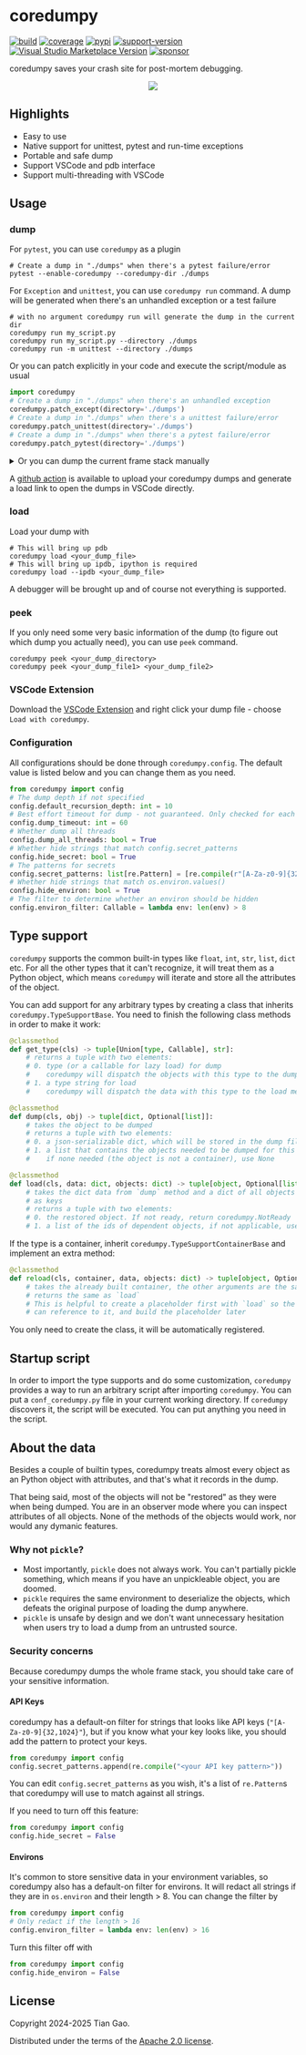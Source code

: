 # coredumpy

[![build](https://github.com/gaogaotiantian/coredumpy/actions/workflows/build_test.yaml/badge.svg)](https://github.com/gaogaotiantian/coredumpy/actions/workflows/build_test.yaml)
[![coverage](https://img.shields.io/codecov/c/github/gaogaotiantian/coredumpy)](https://codecov.io/gh/gaogaotiantian/coredumpy)
[![pypi](https://img.shields.io/pypi/v/coredumpy.svg)](https://pypi.org/project/coredumpy/)
[![support-version](https://img.shields.io/pypi/pyversions/coredumpy)](https://img.shields.io/pypi/pyversions/coredumpy)
[![Visual Studio Marketplace Version](https://img.shields.io/visual-studio-marketplace/v/gaogaotiantian.coredumpy-vscode)](https://marketplace.visualstudio.com/items?itemName=gaogaotiantian.coredumpy-vscode)
[![sponsor](https://img.shields.io/badge/%E2%9D%A4-Sponsor%20me-%23c96198?style=flat&logo=GitHub)](https://github.com/sponsors/gaogaotiantian)

coredumpy saves your crash site for post-mortem debugging.

<p align="center">
    <img src="img/showcase.gif" />
</p>


## Highlights

* Easy to use
* Native support for unittest, pytest and run-time exceptions
* Portable and safe dump
* Support VSCode and pdb interface
* Support multi-threading with VSCode

## Usage

### dump

For `pytest`, you can use `coredumpy` as a plugin

```
# Create a dump in "./dumps" when there's a pytest failure/error
pytest --enable-coredumpy --coredumpy-dir ./dumps
```

For `Exception` and `unittest`, you can use `coredumpy run` command.
A dump will be generated when there's an unhandled exception or a test failure

```
# with no argument coredumpy run will generate the dump in the current dir
coredumpy run my_script.py
coredumpy run my_script.py --directory ./dumps
coredumpy run -m unittest --directory ./dumps
```

Or you can patch explicitly in your code and execute the script/module as usual

```python
import coredumpy
# Create a dump in "./dumps" when there's an unhandled exception
coredumpy.patch_except(directory='./dumps')
# Create a dump in "./dumps" when there's a unittest failure/error
coredumpy.patch_unittest(directory='./dumps')
# Create a dump in "./dumps" when there's a pytest failure/error
coredumpy.patch_pytest(directory='./dumps')
```

<details>

<summary>
Or you can dump the current frame stack manually
</summary>

```python
import coredumpy

# Without frame argument, top frame will be the caller of coredumpy.dump()
coredumpy.dump()
# Specify a specific frame as the top frame to dump
coredumpy.dump(frame)
# Set the search depth to 2 to reduce the dump size
coredumpy.dump(depth=2)
# Specify a filename to save the dump, without it a unique name will be generated
coredumpy.dump(path='coredumpy.dump')
# You can use a function for path
coredumpy.dump(path=lambda: f"coredumpy_{time.time()}.dump")
# Specify a directory to keep the dump
coredumpy.dump(directory='./dumps')
# Specify the description of the dump for peek
coredumpy.dump(description="a random dump")
```

</details>

A [github action](https://github.com/gaogaotiantian/upload-coredumpy) is available
to upload your coredumpy dumps and generate a load link to open the dumps in VSCode
directly.

### load

Load your dump with

```
# This will bring up pdb
coredumpy load <your_dump_file>
# This will bring up ipdb, ipython is required
coredumpy load --ipdb <your_dump_file>
```

A debugger will be brought up and of course not everything is supported.

### peek

If you only need some very basic information of the dump (to figure out which dump
you actually need), you can use `peek` command.

```
coredumpy peek <your_dump_directory>
coredumpy peek <your_dump_file1> <your_dump_file2>
```

### VSCode Extension

Download the [VSCode Extension](https://marketplace.visualstudio.com/items?itemName=gaogaotiantian.coredumpy-vscode)
and right click your dump file - choose `Load with coredumpy`.

### Configuration

All configurations should be done through `coredumpy.config`.
The default value is listed below and you can change them as you need.

```python
from coredumpy import config
# The dump depth if not specified
config.default_recursion_depth: int = 10
# Best effort timeout for dump - not guaranteed. Only checked for each new depth.
config.dump_timeout: int = 60
# Whether dump all threads
config.dump_all_threads: bool = True
# Whether hide strings that match config.secret_patterns
config.hide_secret: bool = True
# The patterns for secrets
config.secret_patterns: list[re.Pattern] = [re.compile(r"[A-Za-z0-9]{32,1024}")]
# Whether hide strings that match os.environ.values()
config.hide_environ: bool = True
# The filter to determine whether an environ should be hidden
config.environ_filter: Callable = lambda env: len(env) > 8
```

## Type support

`coredumpy` supports the common built-in types like `float`, `int`, `str`, `list`,
`dict` etc. For all the other types that it can't recognize, it will treat them as
a Python object, which means `coredumpy` will iterate and store all the attributes
of the object.

You can add support for any arbitrary types by creating a class that inherits
`coredumpy.TypeSupportBase`. You need to finish the following class methods in
order to make it work:

```python
@classmethod
def get_type(cls) -> tuple[Union[type, Callable], str]:
    # returns a tuple with two elements:
    # 0. type (or a callable for lazy load) for dump
    #    coredumpy will dispatch the objects with this type to the dump method
    # 1. a type string for load
    #    coredumpy will dispatch the data with this type to the load method

@classmethod
def dump(cls, obj) -> tuple[dict, Optional[list]]:
    # takes the object to be dumped
    # returns a tuple with two elements:
    # 0. a json-serializable dict, which will be stored in the dump file
    # 1. a list that contains the objects needed to be dumped for this object
    #    if none needed (the object is not a container), use None

@classmethod
def load(cls, data: dict, objects: dict) -> tuple[object, Optional[list[str]]]:
    # takes the dict data from `dump` method and a dict of all objects with the ids
    # as keys
    # returns a tuple with two elements:
    # 0. the restored object. If not ready, return coredumpy.NotReady
    # 1. a list of the ids of dependent objects, if not applicable, use None
```

If the type is a container, inherit `coredumpy.TypeSupportContainerBase` and
implement an extra method:

```python
@classmethod
def reload(cls, container, data, objects: dict) -> tuple[object, Optional[list[str]]]:
    # takes the already built container, the other arguments are the same as `load`
    # returns the same as `load`
    # This is helpful to create a placeholder first with `load` so the other objects
    # can reference to it, and build the placeholder later
```

You only need to create the class, it will be automatically registered.

## Startup script

In order to import the type supports and do some customization, `coredumpy` provides
a way to run an arbitrary script after importing `coredumpy`. You can put a
`conf_coredumpy.py` file in your current working directory. If `coredumpy` discovers
it, the script will be executed. You can put anything you need in the script.

## About the data

Besides a couple of builtin types, coredumpy treats almost every object as an
Python object with attributes, and that's what it records in the dump.

That being said, most of the objects will not be "restored" as they were when
being dumped. You are in an observer mode where you can inspect attributes of
all objects. None of the methods of the objects would work, nor would any
dymanic features.

### Why not `pickle`?

* Most importantly, `pickle` does not always work. You can't partially pickle
  something, which means if you have an unpickleable object, you are doomed.
* `pickle` requires the same environment to deserialize the objects, which
  defeats the original purpose of loading the dump anywhere.
* `pickle` is unsafe by design and we don't want unnecessary hesitation when
  users try to load a dump from an untrusted source.

### Security concerns

Because coredumpy dumps the whole frame stack, you should take care of your
sensitive information.

#### API Keys

coredumpy has a default-on filter for strings that looks like API keys
(`"[A-Za-z0-9]{32,1024}"`), but if you know what your key looks like,
you should add the pattern to protect your keys.

```python
from coredumpy import config
config.secret_patterns.append(re.compile("<your API key pattern>"))
```

You can edit `config.secret_patterns` as you wish, it's a list of
`re.Pattern`s that coredumpy will use to match against all strings.

If you need to turn off this feature:

```python
from coredumpy import config
config.hide_secret = False
```

#### Environs

It's common to store sensitive data in your environment variables, so coredumpy
also has a default-on filter for environs. It will redact all strings if they
are in `os.environ` and their length > 8. You can change the filter by

```python
from coredumpy import config
# Only redact if the length > 16
config.environ_filter = lambda env: len(env) > 16
```

Turn this filter off with
```python
from coredumpy import config
config.hide_environ = False
```


## License

Copyright 2024-2025 Tian Gao.

Distributed under the terms of the  [Apache 2.0 license](https://github.com/gaogaotiantian/coredumpy/blob/master/LICENSE).
